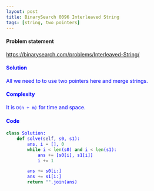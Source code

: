 ```yaml
---
layout: post
title: BinarySearch 0096 Interleaved String
tags: [string, two pointers]
---
```


#### Problem statement

<a href="https://binarysearch.com/problems/Interleaved-String/"> <font color = blue>https://binarysearch.com/problems/Interleaved-String/

#### Solution
All we need to to use two pointers here and merge strings.

#### Complexity
It is `O(n + m)` for time and space.

#### Code
```python
class Solution:
    def solve(self, s0, s1):
        ans, i = [], 0
        while i < len(s0) and i < len(s1):
            ans += [s0[i], s1[i]]
            i += 1

        ans += s0[i:]
        ans += s1[i:]
        return "".join(ans)
```
